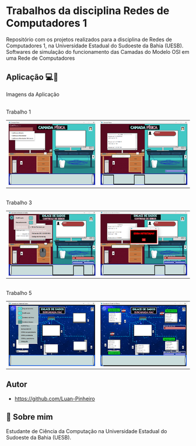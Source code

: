# Trabalhos da disciplina Redes de Computadores 1
Repositório com os projetos realizados para a disciplina de Redes de Computadores 1, na Universidade Estadual do Sudoeste da Bahia (UESB). Softwares de simulação do funcionamento das Camadas do Modelo OSI em uma Rede de Computadores

## Aplicação 💻🛜
Imagens da Aplicação
<table>
    </br> Trabalho 1
  <tr>
    <td><img src="view/assets/Imagem1.png" alt="Imagem 1"></td>
    <td><img src="view/assets/Imagem2.png" alt="Imagem 2"></td>
  </tr>
</table>
  </br> Trabalho 3
<table>
  <tr>
    <td><img src="view/assets/Imagem3.png" alt="Imagem 3"></td>
    <td><img src="view/assets/Imagem4.png" alt="Imagem 4"></td>
  </tr>
</table>
</br> Trabalho 5
<table>
  <tr>
    <td><img src="view/assets/Imagem6.png" alt="Imagem 6"></td>
    <td><img src="view/assets/Imagem5.png" alt="Imagem 5"></td>
  </tr>
</table>


## Autor
- https://github.com/Luan-Pinheiro


## 🚀 Sobre mim
Estudante de Ciência da Computação na Universidade Estadual do Sudoeste da Bahia (UESB).
